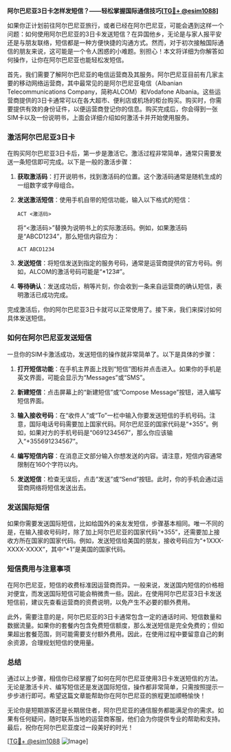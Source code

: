 **阿尔巴尼亚3日卡怎样发短信？——轻松掌握国际通信技巧[[TG💪+ @esim1088](https://t.me/s/esim1088)]**

如果你正计划前往阿尔巴尼亚旅行，或者已经在阿尔巴尼亚，可能会遇到这样一个问题：如何使用阿尔巴尼亚的3日卡发送短信？在异国他乡，无论是与家人报平安还是与朋友联络，短信都是一种方便快捷的沟通方式。然而，对于初次接触国际通信的朋友来说，这可能是一个令人困惑的小难题。别担心！本文将详细为你解答如何操作，让你在阿尔巴尼亚也能轻松发短信。

首先，我们需要了解阿尔巴尼亚的电信运营商及其服务。阿尔巴尼亚目前有几家主要的移动网络运营商，其中最常见的是阿尔巴尼亚电信（Albanian Telecommunications Company，简称ALCOM）和Vodafone Albania。这些运营商提供的3日卡通常可以在各大超市、便利店或机场的柜台购买。购买时，你需要提供有效的身份证件，以便运营商登记你的信息。购买完成后，你会得到一张SIM卡以及一份说明书，上面会详细介绍如何激活卡并开始使用服务。

### **激活阿尔巴尼亚3日卡**

在购买阿尔巴尼亚3日卡后，第一步是激活它。激活过程非常简单，通常只需要发送一条短信即可完成。以下是一般的激活步骤：

1. **获取激活码**：打开说明书，找到激活码的位置。这个激活码通常是随机生成的一组数字或字母组合。
   
2. **发送激活短信**：使用手机自带的短信功能，输入以下格式的短信：
   ```
   ACT <激活码>
   ```
   将“<激活码>”替换为说明书上的实际激活码。例如，如果激活码是“ABCD1234”，那么短信内容应为：
   ```
   ACT ABCD1234
   ```

3. **发送短信**：将短信发送到指定的服务号码，通常是运营商提供的官方号码。例如，ALCOM的激活号码可能是“*123#”。

4. **等待确认**：发送成功后，稍等片刻，你会收到一条来自运营商的确认短信，表明激活已成功完成。

完成激活后，你的阿尔巴尼亚3日卡就可以正常使用了。接下来，我们来探讨如何具体发送短信。

### **如何在阿尔巴尼亚发送短信**

一旦你的SIM卡激活成功，发送短信的操作就非常简单了。以下是具体的步骤：

1. **打开短信功能**：在手机主界面上找到“短信”图标并点击进入。如果你的手机是英文界面，可能会显示为“Messages”或“SMS”。

2. **新建短信**：点击屏幕上的“新建短信”或“Compose Message”按钮，进入编写短信界面。

3. **输入接收号码**：在“收件人”或“To”一栏中输入你要发送短信的手机号码。注意，国际电话号码需要加上国家代码。阿尔巴尼亚的国家代码是“+355”。例如，如果对方的手机号码是“0691234567”，那么你应该输入“+355691234567”。

4. **编写短信内容**：在消息正文部分输入你想发送的内容。请注意，短信内容通常限制在160个字符以内。

5. **发送短信**：检查无误后，点击“发送”或“Send”按钮。此时，你的手机会通过运营商网络将短信发送出去。

### **发送国际短信**

如果你需要发送国际短信，比如给国外的亲友发短信，步骤基本相同。唯一不同的是，在输入接收号码时，除了加上阿尔巴尼亚的国家代码“+355”，还需要加上接收方所在国家的国家代码。例如，发送短信给美国的朋友，接收号码应为“+1XXX-XXXX-XXXX”，其中“+1”是美国的国家代码。

### **短信费用与注意事项**

在阿尔巴尼亚，短信的收费标准因运营商而异。一般来说，发送国内短信的价格相对便宜，而发送国际短信可能会稍微贵一些。因此，在使用阿尔巴尼亚3日卡发送短信前，建议先查看运营商的资费说明，以免产生不必要的额外费用。

此外，需要注意的是，阿尔巴尼亚的3日卡通常包含一定的通话时间、短信数量和数据流量。如果你的套餐内包含免费短信额度，那么发送短信是完全免费的；但如果超出套餐范围，则可能需要支付额外费用。因此，在使用过程中要留意自己的剩余资源，合理规划短信的使用量。

### **总结**

通过以上步骤，相信你已经掌握了如何在阿尔巴尼亚使用3日卡发送短信的方法。无论是激活卡片、编写短信还是发送国际短信，操作都非常简单，只需按照提示一步步进行即可。希望这篇文章能帮助你在阿尔巴尼亚的旅程更加顺畅愉快！

无论你是短期游客还是长期居住者，阿尔巴尼亚的通信服务都能满足你的需求。如果有任何疑问，随时联系当地的运营商客服，他们会为你提供专业的帮助和支持。最后，祝你在阿尔巴尼亚度过一段美好的时光！

[[TG💪+ @esim1088](https://t.me/s/esim1088) ![Image](https://i.postimg.cc/4NQfJmqS/Snipaste-2025-05-13-00-14-12.png)]